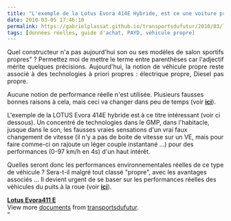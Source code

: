 ```yaml
---
title: "L'exemple de la Lotus Evora 414E Hybride, est ce une voiture propre ?"
date: 2010-03-05 17:46:10
permalink: https://gabrielplassat.github.io/transportsdufutur/2010/03/lexemple-de-la-lotus-evora-414e-hybride-est-ce-une-voiture-propre.html
tags: [données réelles, guide d'achat, PAYD, véhicule propre]
---
```


<p style="text-align: justify">Quel constructeur n'a pas aujourd'hui son ou ses modèles de salon sportifs propres" ? Permettez moi de mettre le terme entre parenthèses car l'adjectif mérite quelques précisions. Aujourd'hui, la notion de véhicule propre reste associé à des technologies à priori propres : électrique propre, Diesel pas propre. </p> <p style=""text-align: justify"">Aucune notion de performance réelle n'est utilisée. Plusieurs fausses bonnes raisons à cela, mais ceci va changer dans peu de temps (voir <strong><span style=""text-decoration: underline""><a href="https://gabrielplassat.github.io/transportsdufutur/2010/01/quand-viendra-lheure-de-la-connaissance-des-emissions-reelles.html"" target=""_blank"">ici</a></span></strong>).</p> <p style=""text-align: justify"">L'exemple de la LOTUS Evora 414E hybride est à ce titre intéressant (voir ci dessous). Un concentré de technologies dans le GMP, dans l'habitacle, jusque dans le son, les fausses vraies sensations d'un vrai faux changement de vitesse (il n'y a pas de boite de vitesse sur un VE, mais pour faire comme-ci on rajoute un léger couple instantané ...) pour des performances (0-97 km/h en 4s) d'un haut intérêt.</p> <p style=""text-align: justify"">Quelles seront donc les performances environnementales réelles de ce type de véhicule ? Sera-t-il malgré tout classé "propre", avec les avantages associés ... Il devient urgent de se baser sur les performances réelles des véhicules du puits à la roue (voir <strong><span style=""text-decoration: underline""><a href=""http://ec.europa.eu/transport/urban/vehicles/directive/directive_en.htm"" target=""_blank"">ici</a></span></strong>).</p> <div id=""__ss_3344949""><strong><a href=""http://www.slideshare.net/transportsdufutur/lotus-evora411-e-3344949"" title=""Lotus Evora411 E"">Lotus Evora411 E</a></strong>   <div>View more <a href=""http://www.slideshare.net/"">documents</a> from <a href=""http://www.slideshare.net/transportsdufutur"">transportsdufutur</a>.</div></div>"
